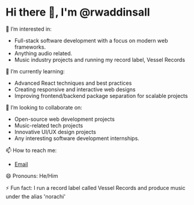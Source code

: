 # Hi there 👋, I'm @rwaddinsall

👀 I’m interested in:
- Full-stack software development with a focus on modern web frameworks.
- Anything audio related.
- Music industry projects and running my record label, Vessel Records

🌱 I’m currently learning:
- Advanced React techniques and best practices
- Creating responsive and interactive web designs
- Improving frontend/backend package separation for scalable projects

💞️ I’m looking to collaborate on:
- Open-source web development projects
- Music-related tech projects
- Innovative UI/UX design projects
- Any interesting software development internships.

📫 How to reach me:
- [Email](mailto:r.addinsall@gmail.com)


😄 Pronouns: He/Him

⚡ Fun fact: I run a record label called Vessel Records and produce music under the alias 'norachi'



